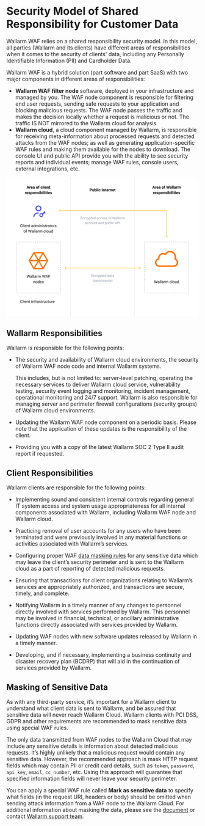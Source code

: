 # Security Model of Shared Responsibility for Customer Data

Wallarm WAF relies on a shared responsibility security model. In this model, all parties (Wallarm and its clients) have different areas of responsibilities when it comes to the security of clients' data, including any Personally Identifiable Information (PII) and Cardholder Data.

Wallarm WAF is a hybrid solution (part software and part SaaS) with two major components in different areas of responsibilities:

* **Wallarm WAF filter node** software, deployed in your infrastructure and managed by you. The WAF node component is responsible for filtering end user requests, sending safe requests to your application and blocking malicious requests. The WAF node passes the traffic and makes the decision locally whether a request is malicious or not. The traffic IS NOT mirrored to the Wallarm cloud for analysis.
* **Wallarm cloud**, a cloud component managed by Wallarm, is responsible for receiving meta-information about processed requests and detected attacks from the WAF nodes; as well as generating application-specific WAF rules and making them available for the nodes to download. The console UI and public API provide you with the ability to see security reports and individual events; manage WAF rules, console users, external integrations, etc.

![!Responsibilities scheme](../images/shared-responsibility.png)

## Wallarm Responsibilities

Wallarm is responsible for the following points:

* The security and availability of Wallarm cloud environments, the security of Wallarm WAF node code and internal Wallarm systems.

    This includes, but is not limited to: server-level patching, operating the necessary services to deliver Wallarm cloud service, vulnerability testing, security event logging and monitoring, incident management, operational monitoring and 24/7 support. Wallarm is also responsible for managing server and perimeter firewall configurations (security groups) of Wallarm cloud environments.

* Updating the Wallarm WAF node component on a periodic basis. Please note that the application of these updates is the responsibility of the client.

* Providing you with a copy of the latest Wallarm SOC 2 Type II audit report if requested.

## Client Responsibilities

Wallarm clients are responsible for the following points:

* Implementing sound and consistent internal controls regarding general IT system access and system usage appropriateness for all internal components associated with Wallarm, including Wallarm WAF node and Wallarm cloud.

* Practicing removal of user accounts for any users who have been terminated and were previously involved in any material functions or activities associated with Wallarm’s services.

* Configuring proper WAF [data masking rules](#masking-of-sensitive-data) for any sensitive data which may leave the client’s security perimeter and is sent to the Wallarm cloud as a part of reporting of detected malicious requests.

* Ensuring that transactions for client organizations relating to Wallarm’s services are appropriately authorized, and transactions are secure, timely, and complete.

* Notifying Wallarm in a timely manner of any changes to personnel directly involved with services performed by Wallarm. This personnel may be involved in financial, technical, or ancillary administrative functions directly associated with services provided by Wallarm.

* Updating WAF nodes with new software updates released by Wallarm in a timely manner.

* Developing, and if necessary, implementing a business continuity and disaster recovery plan (BCDRP) that will aid in the continuation of services provided by Wallarm.

## Masking of Sensitive Data

As with any third-party service, it’s important for a Wallarm client to understand what client data is sent to Wallarm, and be assured that sensitive data will never reach Wallarm Cloud. Wallarm clients with PCI DSS, GDPR and other requirements are recommended to mask sensitive data using special WAF rules.

The only data transmitted from WAF nodes to the Wallarm Cloud that may include any sensitive details is information about detected malicious requests. It’s highly unlikely that a malicious request would contain any sensitive data. However, the recommended approach is mask HTTP request fields which may contain PII or credit card details, such as `token`, `password`, `api_key`, `email`, `cc_number`, etc. Using this approach will guarantee that specified information fields will never leave your security perimeter.

You can apply a special WAF rule called **Mark as sensitive data** to specify what fields (in the request URI, headers or body) should be omitted when sending attack information from a WAF node to the Wallarm Cloud. For additional information about masking the data, please see the [document](../user-guides/rules/sensitive-data-rule.md) or contact [Wallarm support team](mailto:request@wallarm.com).